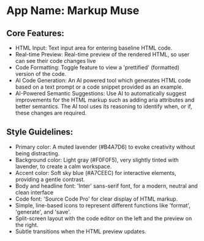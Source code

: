 # **App Name**: Markup Muse

## Core Features:

- HTML Input: Text input area for entering baseline HTML code.
- Real-time Preview: Real-time preview of the rendered HTML, so user can see their code changes live
- Code Formatting: Toggle feature to view a 'prettified' (formatted) version of the code.
- AI Code Generation: An AI powered tool which generates HTML code based on a text prompt or a code snippet provided as an example.
- AI-Powered Semantic Suggestions: Use AI to automatically suggest improvements for the HTML markup such as adding aria attributes and better semantics. The AI tool uses its reasoning to identify when, or if, these changes are required.

## Style Guidelines:

- Primary color: A muted lavender (#B4A7D6) to evoke creativity without being distracting.
- Background color: Light gray (#F0F0F5), very slightly tinted with lavender, to create a calm workspace.
- Accent color: Soft sky blue (#A7CEEC) for interactive elements, providing a gentle contrast.
- Body and headline font: 'Inter' sans-serif font, for a modern, neutral and clean interface
- Code font: 'Source Code Pro' for clear display of HTML markup.
- Simple, line-based icons to represent different functions like 'format', 'generate', and 'save'.
- Split-screen layout with the code editor on the left and the preview on the right.
- Subtle transitions when the HTML preview updates.